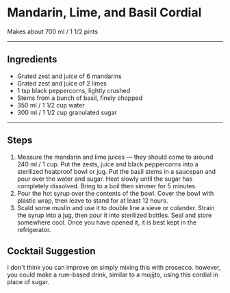 # Mandarin, Lime, and Basil Cordial

Makes about 700 ml / 1 1/2 pints

---

## Ingredients

* Grated zest and juice of 6 mandarins
* Grated zest and juice of 2 limes
* 1 tsp black peppercorns, lightly crushed
* Stems from a bunch of basil, finely chopped
* 350 ml / 1 1/2 cup water
* 300 ml / 1 1/2 cup granulated sugar

---

## Steps

1.  Measure the mandarin and lime juices — they should come to around 240 ml / 1 cup. Put the zests, juice and black peppercorns into a sterilized heatproof bowl or jug. Put the basil stems in a saucepan and pour over the water and sugar. Heat slowly until the sugar has completely dissolved. Bring to a boil then simmer for 5 minutes.
2.  Pour the hot syrup over the contents of the bowl. Cover the bowl with plastic wrap, then leave to stand for at least 12 hours.
3.  Scald some muslin and use it to double line a sieve or colander. Strain the syrup into a jug, then pour it into sterilized bottles. Seal and store somewhere cool. Once you have opened it, it is best kept in the refrigerator.


## Cocktail Suggestion

I don't think you can improve on simply mixing this with prosecco. however, you could make a rum-based drink, similar to a mojijto, using this cordial in place of sugar.